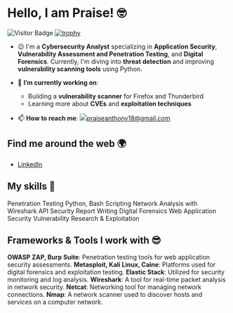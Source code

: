 # Hello, I am Praise! 🤓

![Visitor Badge](https://komarev.com/ghpvc/?username=PraiseImafidon&color=red&style=plastic)
[![trophy](https://github-profile-trophy.vercel.app/?username=PraiseImafidon)](https://github.com/PraiseImafidon/github-profile-trophy)

- :wink: I'm a **Cybersecurity Analyst** specializing in **Application Security**, **Vulnerability Assessment and Penetration Testing**, and **Digital Forensics**. Currently, I'm diving into **threat detection** and improving **vulnerability scanning tools** using Python.

- 🌱 **I’m currently working on**:
  - Building a **vulnerability scanner** for Firefox and Thunderbird
  - Learning more about **CVEs** and **exploitation techniques**

- 📫 **How to reach me**: ![](https://img.shields.io/badge/Gmail-D14836?style=for-the-badge&logo=gmail&logoColor=white)[praiseanthony18@gmail.com](mailto:praiseanthony18@gmail.com)

## Find me around the web 🌍

- [LinkedIn](https://www.linkedin.com/in/praise-imafidon-9855191b3)

## My skills 🚀
Penetration Testing
Python, Bash Scripting
Network Analysis with Wireshark
API Security
Report Writing
Digital Forensics
Web Application Security
Vulnerability Research & Exploitation

## Frameworks & Tools I work with :sunglasses:
**OWASP ZAP, Burp Suite**: Penetration testing tools for web application security assessments.
**Metasploit, Kali Linux, Caine**: Platforms used for digital forensics and exploitation testing.
**Elastic Stack**: Utilized for security monitoring and log analysis.
**Wireshark**: A tool for real-time packet analysis in network security.
**Netcat**: Networking tool for managing network connections.
**Nmap**: A network scanner used to discover hosts and services on a computer network.
